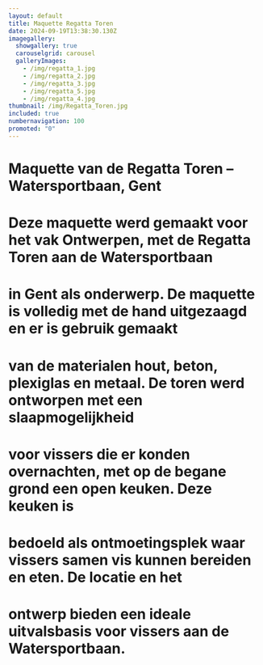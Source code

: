 ```yaml
---
layout: default
title: Maquette Regatta Toren
date: 2024-09-19T13:38:30.130Z
imagegallery:
  showgallery: true
  carouselgrid: carousel
  galleryImages:
    - /img/regatta_1.jpg
    - /img/regatta_2.jpg
    - /img/regatta_3.jpg
    - /img/regatta_5.jpg
    - /img/regatta_4.jpg
thumbnail: /img/Regatta_Toren.jpg
included: true
numbernavigation: 100
promoted: "0"
---
```

# Maquette van de Regatta Toren – Watersportbaan, Gent
# Deze maquette werd gemaakt voor het vak Ontwerpen, met de Regatta Toren aan de Watersportbaan
# in Gent als onderwerp. De maquette is volledig met de hand uitgezaagd en er is gebruik gemaakt
# van de materialen hout, beton, plexiglas en metaal. De toren werd ontworpen met een slaapmogelijkheid
# voor vissers die er konden overnachten, met op de begane grond een open keuken. Deze keuken is
# bedoeld als ontmoetingsplek waar vissers samen vis kunnen bereiden en eten. De locatie en het
# ontwerp bieden een ideale uitvalsbasis voor vissers aan de Watersportbaan.



